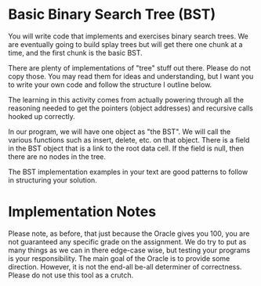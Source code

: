 # Basic Binary Search Tree (BST)
You will write code that implements and exercises binary search trees. We are eventually going to build splay trees but will get there one chunk at a time, and the first chunk is the basic BST.

There are plenty of implementations of "tree" stuff out there. Please do not copy those. You may read them for ideas and understanding, but I want you to write your own code and follow the structure I outline below.

The learning in this activity comes from actually powering through all the reasoning needed to get the pointers (object addresses) and recursive calls hooked up correctly.

In our program, we will have one object as "the BST". We will call the various functions such as insert, delete, etc. on that object. There is a field in the BST object that is a link to the root data cell. If the field is null, then there are no nodes in the tree.

The BST implementation examples in your text are good patterns to follow in structuring your solution.

# Implementation Notes
Please note, as before, that just because the Oracle gives you 100, you are not guaranteed any specific grade on the assignment. We do try to put as many things as we can in there edge-case wise, but testing your programs is your responsibility. The main goal of the Oracle is to provide some direction. However, it is not the end-all be-all determiner of correctness. Please do not use this tool as a crutch.
